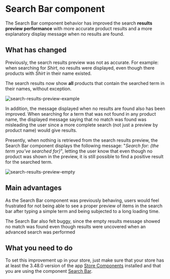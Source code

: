 # Search Bar component

The Search Bar component behavior has improved the search __results preview performance__ with more accurate product results and a more explanatory display message when no results are found.

## What has changed 

Previously, the search results preview was not as accurate. For example: when searching for _Shirt_, no results were displayed, even though there products with _Shirt_ in their name existed.

The search results now show __all__ products that contain the searched term in their names, without exception.

![search-results-preview-example](https://user-images.githubusercontent.com/52087100/60601187-0e261280-9d88-11e9-936b-6f934e44f502.png)

In addition, the message displayed when no results are found also has been improved. When searching for a term that was not found in any product name, the displayed message saying that no match was found was misleading the user since a more complete search (not just a preview by product name) would give results.

Presently, when nothing is retrieved from the search results preview, the Search Bar component displays the following message: "_Search for: {the term you’ve searched for}_", letting the user know that even though no product was shown in the preview, it is still possible to find a positive result for the searched term.

![search-results-preview-empty](https://user-images.githubusercontent.com/52087100/60601249-30b82b80-9d88-11e9-9988-1fb8d4d1ac32.png)

## Main advantages

As the Search Bar component was previously behaving, users would feel frustrated for not being able to see a proper preview of items in the search bar after typing a simple term and being subjected to a long loading time.

The Search Bar also felt buggy, since the empty results message showed no match was found even though results were uncovered when an advanced search was performed

## What you need to do

To set this improvement up in your store, just make sure that your store has at least the 3.48.0 version of the app [Store Components](https://github.com/vtex-apps/store-components) installed and that you are using the component [Search Bar](https://github.com/vtex-apps/store-components/blob/master/react/components/SearchBar/README.md).

